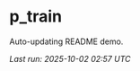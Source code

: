 # p_train

Auto-updating README demo.

<!--START_SECTION:status-->
_Last run: 2025-10-02 02:57 UTC_
<!--END_SECTION:status-->












































































































































































































































































































































































































































































































































































































































































































































































































































































































































































































